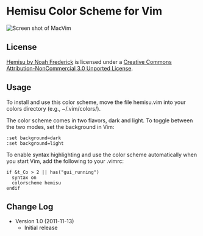 Hemisu Color Scheme for Vim
===========================

![Screen shot of MacVim](http://farm7.static.flickr.com/6101/6342657394_209d6847e8_z.jpg)

License
-------

[Hemisu by Noah Frederick](http://noahfrederick.com/blog/2011/vim-color-scheme-hemisu/) is licensed under a [Creative Commons Attribution-NonCommercial 3.0 Unported License](http://creativecommons.org/licenses/by-nc/3.0/).

Usage
-----

To install and use this color scheme, move the file hemisu.vim into your colors directory (e.g., ~/.vim/colors/).

The color scheme comes in two flavors, dark and light. To toggle between the two modes, set the background in Vim:

	:set background=dark
	:set background=light

To enable syntax highlighting and use the color scheme automatically when you start Vim, add the following to your .vimrc:

	if &t_Co > 2 || has("gui_running")
	  syntax on
	  colorscheme hemisu
	endif

Change Log
----------

- Version 1.0 (2011-11-13)
	- Initial release
